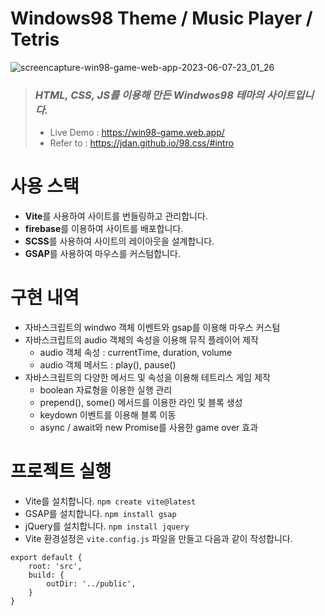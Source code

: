 # Windows98 Theme / Music Player / Tetris
![screencapture-win98-game-web-app-2023-06-07-23_01_26](https://github.com/leeyanggoo/windows98/assets/125417787/d59d0b0f-6b91-415c-bf58-e14728bc59b6)

>  ### _HTML, CSS, JS를 이용해 만든 Windwos98 테마의 사이트입니다._
> + Live Demo : https://win98-game.web.app/
> + Refer to : https://jdan.github.io/98.css/#intro

# 사용 스택
+ **Vite**를 사용하여 사이트를 번들링하고 관리합니다.
+ **firebase**를 이용하여 사이트를 배포합니다.
+ **SCSS**를 사용하여 사이트의 레이아웃을 설계합니다.
+ **GSAP**를 사용하여 마우스를 커스텀합니다.

# 구현 내역
+ 자바스크립트의 windwo 객체 이벤트와 gsap를 이용해 마우스 커스텀
+ 자바스크립트의 audio 객체의 속성을 이용해 뮤직 플레이어 제작
  + audio 객체 속성 : currentTime, duration, volume
  + audio 객체 메서드 : play(), pause()
+ 자바스크립트의 다양한 메서드 및 속성을 이용해 테트리스 게임 제작
  + boolean 자료형을 이용한 실행 관리
  + prepend(), some() 메서드를 이용한 라인 및 블록 생성
  + keydown 이벤트를 이용해 블록 이동
  + async / await와 new Promise를 사용한 game over 효과

# 프로젝트 실행
+ Vite를 설치합니다. `npm create vite@latest`
+ GSAP를 설치합니다. `npm install gsap`
+ jQuery를 설치합니다. `npm install jquery`
+ Vite 환경설정은 `vite.config.js` 파일을 만들고 다음과 같이 작성합니다.

```
export default {
    root: 'src',
    build: {
        outDir: '../public',
    }
}
```
